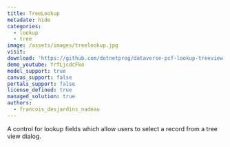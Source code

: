 ```yaml
---
title: TreeLookup
metadate: hide
categories:
  - lookup
  - tree
image: /assets/images/treelookup.jpg
visit: 
download: 'https://github.com/dotnetprog/dataverse-pcf-lookup-treeview'
demo_youtube: YrfLjcdcFko
model_support: true
canvas_support: false
portals_support: false
license_defined: true
managed_solution: true
authors:
  - francois_desjardins_nadeau
---
```

A  control for lookup fields which allow users to select a record from a tree view dialog.
